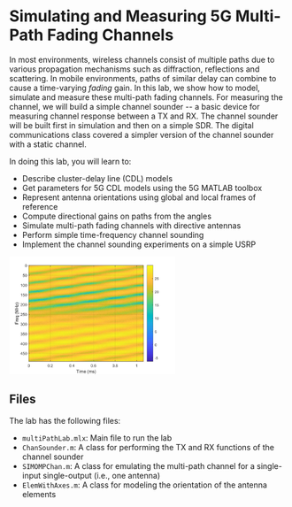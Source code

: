 # Simulating and Measuring 5G Multi-Path Fading Channels

In most environments,  wireless channels consist of multiple paths due to various
propagation mechanisms such as diffraction, reflections and scattering.
In mobile environments, paths of similar delay can combine to cause a time-varying *fading*
gain. In this lab, we show how to model, simulate and
measure these multi-path fading channels.  For measuring the channel, we will build
a simple channel sounder  -- a basic device for measuring channel response
between a TX and RX.  The channel sounder will be built first in simulation
and then on a simple SDR.  The digital communications class covered a simpler
version of the channel sounder with a static channel.

In doing this lab, you will learn to:

* Describe cluster-delay line (CDL) models
* Get parameters for 5G CDL models using the 5G MATLAB toolbox
* Represent antenna orientations using global and local frames of reference
* Compute directional gains on paths from the angles
* Simulate multi-path fading channels with directive antennas
* Perform simple time-frequency channel sounding
* Implement the channel sounding experiments on a simple USRP

<img src="fading.jpg" alt="Simulated multi-path fading channel" width="300">

## Files
The lab has the following files:

* `multiPathLab.mlx`: Main file to run the lab
* `ChanSounder.m`:  A class for performing the TX and RX functions of the channel sounder
* `SIMOMPChan.m`:  A class for emulating the multi-path channel for a single-input single-output (i.e., one antenna)
* `ElemWithAxes.m`:  A class for modeling the orientation of the antenna elements


